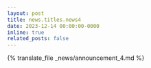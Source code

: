 ```yaml
---
layout: post
title: news.titles.news4
date: 2023-12-14 00:00:00-0000
inline: true
related_posts: false
---
```


{% translate_file _news/announcement_4.md %}
